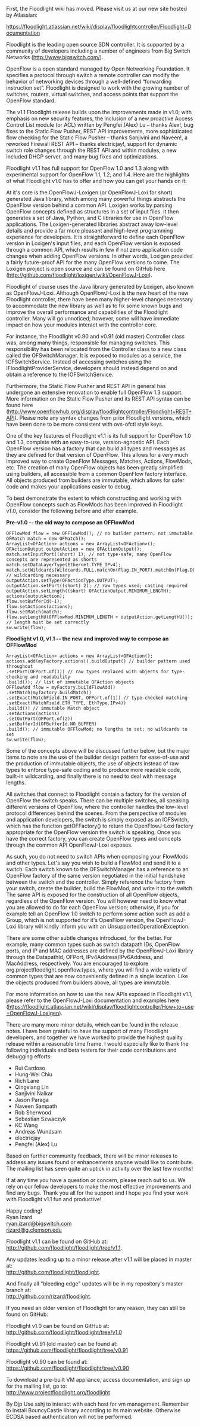First, the Floodlight wiki has moved. Please visit us at our new site hosted by Atlassian:

https://floodlight.atlassian.net/wiki/display/floodlightcontroller/Floodlight+Documentation

Floodlight is the leading open source SDN controller. It is supported by a community of developers including a number of engineers from Big Switch Networks (http://www.bigswitch.com/).

OpenFlow is a open standard managed by Open Networking Foundation. It specifies a protocol through switch a remote controller can modify the behavior of networking devices through a well-defined “forwarding instruction set”. Floodlight is designed to work with the growing number of switches, routers, virtual switches, and access points that support the OpenFlow standard.

The v1.1 Floodlight release builds upon the improvements made in v1.0, with emphasis on new security features, the inclusion of a new proactive Access Control List module (or ACL) written by Pengfei (Alex) Lu – thanks Alex!, bug fixes to the Static Flow Pusher, REST API improvements, more sophisticated flow checking for the Static Flow Pusher – thanks Sanjivini and Naveen!, a reworked Firewall REST API – thanks electricjay!, support for dynamic switch role changes through the REST API and within modules, a new included DHCP server, and many bug fixes and optimizations.


Floodlight v1.1 has full support for OpenFlow 1.0 and 1.3 along with experimental support for OpenFlow 1.1, 1.2, and 1.4. Here are the highlights of what Floodlight v1.0 has to offer and how you can get your hands on it:

At it's core is the OpenFlowJ-Loxigen (or OpenFlowJ-Loxi for short) generated Java library, which among many powerful things abstracts the OpenFlow version behind a common API. Loxigen works by parsing OpenFlow concepts defined as structures in a set of input files. It then generates a set of Java, Python, and C libraries for use in OpenFlow applications. The Loxigen-generated libraries abstract away low-level details and provide a far more pleasant and high-level programming experience for developers. It is straightforward to define each OpenFlow version in Loxigen's input files, and each OpenFlow version is exposed through a common API, which results in few if not zero application code changes when adding OpenFlow versions. In other words, Loxigen provides a fairly future-proof API for the many OpenFlow versions to come. The Loxigen project is open source and can be found on GitHub here (http://github.com/floodlight/loxigen/wiki/OpenFlowJ-Loxi).

Floodlight of course uses the Java library generated by Loxigen, also known as OpenFlowJ-Loxi. Although OpenFlowJ-Loxi is the new heart of the new Floodlight controller, there have been many higher-level changes necessary to accommodate the new library as well as to fix some known bugs and improve the overall performance and capabilities of the Floodlight controller. Many will go unnoticed; however, some will have immediate impact on how your modules interact with the controller core.

For instance, the Floodlight v0.90 and v0.91 (old master) Controller class was, among many things, responsible for managing switches. This responsibility has been relocated from the Controller class to a new class called the OFSwitchManager. It is exposed to modules as a service, the IOFSwitchService. Instead of accessing switches using the IFloodlightProviderService, developers should instead depend on and obtain a reference to the IOFSwitchService.

Furthermore, the Static Flow Pusher and REST API in general has undergone an extensive renovation to enable full OpenFlow 1.3 support. More information on the Static Flow Pusher and its REST API syntax can be found here (http://www.openflowhub.org/display/floodlightcontroller/Floodlight+REST+API). Please note any syntax changes from prior Floodlight versions, which have been done to be more consistent with ovs-ofctl style keys.

One of the key features of Floodlight v1.1 is its full support for OpenFlow 1.0 and 1.3, complete with an easy-to-use, version-agnostic API. Each OpenFlow version has a factory that can build all types and messages as they are defined for that version of OpenFlow. This allows for a very much improved way to create OpenFlow Messages, Matches, Actions, FlowMods, etc. The creation of many OpenFlow objects has been greatly simplified using builders, all accessible from a common OpenFlow factory interface. All objects produced from builders are immutable, which allows for safer code and makes your applications easier to debug.

To best demonstrate the extent to which constructing and working with OpenFlow concepts such as FlowMods has been improved in Floodlight v1.0, consider the following before and after example.

**Pre-v1.0 -- the old way to compose an OFFlowMod**

    OFFlowMod flow = new OFFlowMod(); // no builder pattern; not immutable
    OFMatch match = new OFMatch();
    ArrayList<OFAction> actions = new ArrayList<OFAction>();
    OFActionOutput outputAction = new OFActionOutput();
    match.setInputPort((short) 1); // not type-safe; many OpenFlow concepts are represented as shorts
    match.setDataLayerType(Ethernet.TYPE_IPv4);
    match.setWildcards(Wildcards.FULL.matchOn(Flag.IN_PORT).matchOn(Flag.DL_TYPE)); // wildcarding necessary
    outputAction.setType(OFActionType.OUTPUT); 
    outputAction.setPort((short) 2); // raw types used; casting required
    outputAction.setLength((short) OFActionOutput.MINIMUM_LENGTH);
    actions(outputAction);
    flow.setBufferId(-1);
    flow.setActions(actions);
    flow.setMatch(match);
    flow.setLengthU(OFFlowMod.MINIMUM_LENGTH + outputAction.getLengthU()); // length must be set correctly
    sw.write(flow);

**Floodlight v1.0, v1.1 -- the new and improved way to compose an OFFlowMod**

    ArrayList<OFAction> actions = new ArrayList<OFAction();
    actions.add(myFactory.actions().buildOutput() // builder pattern used throughout
    .setPort(OFPort.of(1)) // raw types replaced with objects for type-checking and readability
    .build()); // list of immutable OFAction objects
    OFFlowAdd flow = myFactory.buildFlowAdd()
    .setMatch(myfactory.buildMatch()
    .setExact(MatchField.IN_PORT, OFPort.of(1)) // type-checked matching
    .setExact(MatchField.ETH_TYPE, EthType.IPv4))
    .build()) // immutable Match object
    .setActions(actions)
    .setOutPort(OFPort.of(2))
    .setBufferId(OFBufferId.NO_BUFFER)
    .build(); // immutable OFFlowMod; no lengths to set; no wildcards to set
    sw.write(flow);

Some of the concepts above will be discussed further below, but the major items to note are the use of the builder design pattern for ease-of-use and the production of immutable objects, the use of objects instead of raw types to enforce type-safe coding and to produce more readable code, built-in wildcarding, and finally there is no need to deal with message lengths.

All switches that connect to Floodlight contain a factory for the version of OpenFlow the switch speaks. There can be multiple switches, all speaking different versions of OpenFlow, where the controller handles the low-level protocol differences behind the scenes. From the perspective of modules and application developers, the switch is simply exposed as an IOFSwitch, which has the function getOFFactory() to return the OpenFlowJ-Loxi factory appropriate for the OpenFlow version the switch is speaking. Once you have the correct factory, you can create OpenFlow types and concepts through the common API OpenFlowJ-Loxi exposes.

As such, you do not need to switch APIs when composing your FlowMods and other types. Let's say you wish to build a FlowMod and send it to a switch. Each switch known to the OFSwitchManager has a reference to an OpenFlow factory of the same version negotiated in the initial handshake between the switch and the controller. Simply reference the factory from your switch, create the builder, build the FlowMod, and write it to the switch. The same API is exposed for the construction of all OpenFlow objects, regardless of the OpenFlow version. You will however need to know what you are allowed to do for each OpenFlow version; otherwise, if you for example tell an OpenFlow 1.0 switch to perform some action such as add a Group, which is not supported for it's OpenFlow version, the OpenFlowJ-Loxi library will kindly inform you with an UnsupportedOperationException.

There are some other subtle changes introduced, for the better. For example, many common types such as switch datapath IDs, OpenFlow ports, and IP and MAC addresses are defined by the OpenFlowJ-Loxi library through the DatapathId, OFPort, IPv4Address/IPv6Address, and MacAddress, respectively. You are encouraged to explore org.projectfloodlight.openflow.types, where you will find a wide variety of common types that are now conveniently defined in a single location. Like the objects produced from builders above, all types are immutable.

For more information on how to use the new APIs exposed in Floodlight v1.1, please refer to the OpenFlowJ-Loxi documentation and examples here (https://floodlight.atlassian.net/wiki/display/floodlightcontroller/How+to+use+OpenFlowJ-Loxigen).

There are many more minor details, which can be found in the release notes. I have been grateful to have the support of many Floodlight developers, and together we have worked to provide the highest quality release within a reasonable time frame. I would especially like to thank the following individuals and beta testers for their code contributions and debugging efforts:

* Rui Cardoso
* Hung-Wei Chiu
* Rich Lane
* Qingxiang Lin
* Sanjivini Naikar
* Jason Paraga
* Naveen Sampath
* Rob Sherwood
* Sebastian Szwaczyk
* KC Wang
* Andreas Wundsam
* electricjay
* Pengfei (Alex) Lu

Based on further community feedback, there will be minor releases to address any issues found or enhancements anyone would like to contribute. The mailing list has seen quite an uptick in activity over the last few months! 

If at any time you have a question or concern, please reach out to us. We rely on our fellow developers to make the most effective improvements and find any bugs. Thank you all for the support and I hope you find your work with Floodlight v1.1 fun and productive! 

Happy coding!  
Ryan Izard  
ryan.izard@bigswitch.com  
rizard@g.clemson.edu




Floodlight v1.1 can be found on GitHub at:  
http://github.com/floodlight/floodlight/tree/v1.1.

Any updates leading up to a minor release after v1.1 will be placed in master at:  
http://github.com/floodlight/floodlight.

And finally all "bleeding edge" updates will be in my repository's master branch at:  
http://github.com/rizard/floodlight.

If you need an older version of Floodlight for any reason, they can still be found on GitHub:  

Floodlight v1.0 can be found on GitHub at:  
http://github.com/floodlight/floodlight/tree/v1.0  

Floodlight v0.91 (old master) can be found at:  
https://github.com/floodlight/floodlight/tree/v0.91

Floodlight v0.90 can be found at:  
https://github.com/floodlight/floodlight/tree/v0.90

To download a pre-built VM appliance, access documentation, and sign up for the mailing list, go to:  
http://www.projectfloodlight.org/floodlight

By Djp
Use sshj to interact with each host for vm management. Remember to install BouncyCastle library according to its main website. Otherwise ECDSA based authentication will not be performed.
